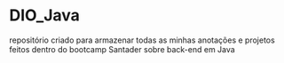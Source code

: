 # DIO_Java
repositório criado para armazenar todas as minhas anotações e projetos feitos dentro do bootcamp Santader sobre back-end em Java
